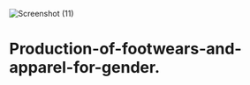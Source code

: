 ![Screenshot (11)](https://github.com/Bathram/Production-of-footwears-and-apparel-for-gender./assets/134285275/a92395b1-a7eb-4802-9666-23cda736f666)
# Production-of-footwears-and-apparel-for-gender.
